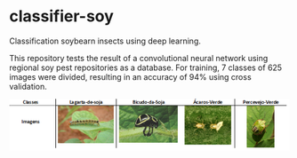 # classifier-soy
Classification soybearn insects using deep learning.

This repository tests the result of a convolutional neural network using regional soy pest repositories as a database. For training, 7 classes of 625 images were divided, resulting in an accuracy of 94% using cross validation.

![This is an image](./class_samples.png)
